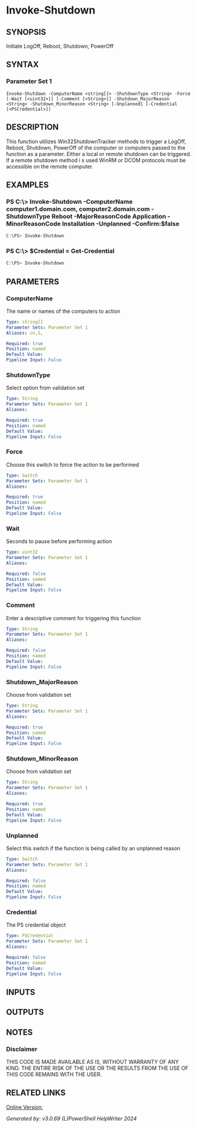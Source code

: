﻿# Invoke-Shutdown

## SYNOPSIS
Initiate LogOff, Reboot, Shutdown, PowerOff

## SYNTAX

### Parameter Set 1
```
Invoke-Shutdown -ComputerName <string[]> -ShutdownType <String> -Force [-Wait [<uint32>]] [-Comment [<String>]] -Shutdown_MajorReason <String> -Shutdown_MinorReason <String> [-Unplanned] [-Credential [<PSCredential>]]
```

## DESCRIPTION
This function utilizes Win32ShutdownTracker methods to trigger a LogOff, Reboot, Shutdown, PowerOff of the computer or computers passed to the function as a parameter. Either a local or remote shutdown can be triggered. If a remote shutdown method i s used WinRM or DCOM protocols must be accessible on the remote computer.

## EXAMPLES

### PS C:\\\> Invoke-Shutdown -ComputerName computer1.domain.com, computer2.domain.com -ShutdownType Reboot -MajorReasonCode Application -MinorReasonCode Installation -Unplanned -Confirm:$false

```powershell
C:\PS> Invoke-Shutdown
```

### PS C:\\\> $Credential = Get-Credential

```powershell
C:\PS> Invoke-Shutdown
```

## PARAMETERS

### ComputerName
The name or names of the computers to action

```yaml
Type: string[]
Parameter Sets: Parameter Set 1
Aliases: cn,S,

Required: true
Position: named
Default Value: 
Pipeline Input: False
```

### ShutdownType
Select option from validation set

```yaml
Type: String
Parameter Sets: Parameter Set 1
Aliases: 

Required: true
Position: named
Default Value: 
Pipeline Input: False
```

### Force
Choose this switch to force the action to be performed

```yaml
Type: Switch
Parameter Sets: Parameter Set 1
Aliases: 

Required: true
Position: named
Default Value: 
Pipeline Input: False
```

### Wait
Seconds to pause before performing action

```yaml
Type: uint32
Parameter Sets: Parameter Set 1
Aliases: 

Required: false
Position: named
Default Value: 
Pipeline Input: False
```

### Comment
Enter  a descriptive comment for triggering this function

```yaml
Type: String
Parameter Sets: Parameter Set 1
Aliases: 

Required: false
Position: named
Default Value: 
Pipeline Input: False
```

### Shutdown_MajorReason
Choose from validation set

```yaml
Type: String
Parameter Sets: Parameter Set 1
Aliases: 

Required: true
Position: named
Default Value: 
Pipeline Input: False
```

### Shutdown_MinorReason
Choose from validation set

```yaml
Type: String
Parameter Sets: Parameter Set 1
Aliases: 

Required: true
Position: named
Default Value: 
Pipeline Input: False
```

### Unplanned
Select this switch if the function is being called by an unplanned reason

```yaml
Type: Switch
Parameter Sets: Parameter Set 1
Aliases: 

Required: false
Position: named
Default Value: 
Pipeline Input: False
```

### Credential
The PS credential object

```yaml
Type: PSCredential
Parameter Sets: Parameter Set 1
Aliases: 

Required: false
Position: named
Default Value: 
Pipeline Input: False
```

## INPUTS

## OUTPUTS

## NOTES

### Disclaimer
THIS CODE IS MADE AVAILABLE AS IS, WITHOUT WARRANTY OF ANY KIND. THE ENTIRE RISK OF THE USE OR THE RESULTS FROM THE USE OF THIS CODE REMAINS WITH THE USER.

## RELATED LINKS

[Online Version:](https://learn.microsoft.com/en-us/windows/win32/cimwin32prov/win32shutdowntracker-method-in-class-win32-operatingsystem)


*Generated by: v3.0.69 (L)PowerShell HelpWriter 2024*
